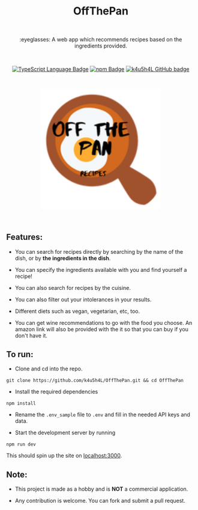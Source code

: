 <h1 align="center">OffThePan</h1></br>

<p align="center">
:eyeglasses: A web app which recommends recipes based on the ingredients provided.
</p>
<br>

<p align="center">
  <a href="#"><img alt="TypeScript Language Badge" src="https://badgen.net/badge/language/typescript?icon=typescript&label"/></a>
  <a href="#"><img alt="npm Badge" src="https://badgen.net/badge/icon/npm?icon=npm&label"/></a>
  <a href="https://github.com/k4u5h4L"><img alt="k4u5h4L GitHub badge" src="https://badgen.net/badge/GitHub/k4u5h4L?icon=github&color=24292e"/></a>
</p>

<br>
<p align="center">
<img width="320px" src="assets/logo.png" alt="offthepan logo"></img>
</p><br>

## Features:

- You can search for recipes directly by searching by the name of the dish, or by <b>the ingredients in the dish</b>.

- You can specify the ingredients available with you and find yourself a recipe!

- You can also search for recipes by the cuisine.

- You can also filter out your intolerances in your results.

- Different diets such as vegan, vegetarian, etc, too.

- You can get wine recommendations to go with the food you choose. An amazon link will also be provided with the it so that you can buy if you don't have it.

## To run:

- Clone and cd into the repo.

```
git clone https://github.com/k4u5h4L/OffThePan.git && cd OffThePan
```

- Install the required dependencies

```
npm install
```

- Rename the `.env_sample` file to `.env` and fill in the needed API keys and data.

- Start the development server by running

```
npm run dev
```

This should spin up the site on [localhost:3000](http://localhost:3000).

## Note:

- This project is made as a hobby and is <b>NOT</b> a commercial application.

- Any contribution is welcome. You can fork and submit a pull request.
